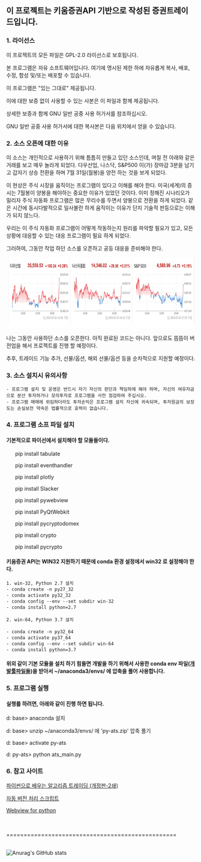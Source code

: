 <h2>이 프로젝트는 키움증권API 기반으로 작성된 증권트레이드입니다.</h2>


### 1. 라이선스 

<p>이 프로젝트의 모든 파일은 GPL-2.0 라이선스로 보호됩니다.</p>
<p>본 프로그램은 자유 소프트웨어입니다. 여기에 명시된 제한 하에 자유롭게 복사, 배포, 수정, 합성 및/또는 배포할 수 있습니다.</p>

<p>이 프로그램은 "있는 그대로" 제공됩니다. </p>
<p>이에 대한 보증 없이 사용할 수 있는 사본은 이 파일과 함께 제공됩니다. </p>
<p>상세한 보증과 함께 GNU 일반 공중 사용 허가서를 참조하십시오.</p>

<p>GNU 일반 공중 사용 허가서에 대한 복사본은 다음 위치에서 얻을 수 있습니다.</p>
<p><https://www.gnu.org/licenses/gpl-2.0.html></p>


### 2. 소스 오픈에 대한 이유
   <p>이 소스는 개인적으로 사용하기 위해 틈틈히 만들고 있던 소스인데, 며칠 전 아래와 같은 거래를 보고 매우 놀라게 되었다. 다우산업, 나스닥, S&P500 이(가) 장마감 3분을 남기고 갑자기 상승 전환을 하며 7월 31일(월봉)을 양전 하는 것을 보게 되었다. </p>
   <p>이 현상은 주식 시장을 움직이는 프로그램이 있다고 이해를 해야 한다.
   미국(세계)의 증시는 7월봉이 양봉을 해야하는 중요한 이유가 있었던 것이다. 이미 정해진 시나리오가 밀리자 주식 자동화 프로그램은 많은 무리수를 두면서 양봉으로 전환을 하게 되었다. 같은 시간에 동시다발적으로 일사불란 하게 움직이는 이유가 단지 기술적 판등으로는 이해가 되지 않느다.</p>
   <p>우리는 이 주식 자동화 프로그램이 어떻게 작동하는지 원리를 파악할 필요가 있고, 모든 상황에 대응할 수 있는 대응 프로그램이 필요 하게 되었다. </p>
   <p>그러하여, 그동안 작업 하던 소스를 오픈하고 공등 대응을 준비해야 한다.</p>
   
   <img src="doc/trade_01.jpg" />

   나는 그동안 사용하던 소스를 오픈한다. 아직 완료된 코드는 아니다. 앞으로도 뜸뜸이 버전업을 해서 프로젝트를 진행 할 예정이다.

   추후, 트레이드 기능 추가, 선물/옵션, 해외 선물/옵션 등을 순차적으로 지원할 예정이다.

### 3. 소스 설치시 유의사항
    - 프로그램 설치 및 운영은 반드시 자기 자신의 판단과 책임하에 해야 하며, 자신의 여유자금으로 분산 투자하거나 모의투자로 프로그램을 사전 점검하여 주십시오.
    - 프로그램 매매에 위임하더라도 투자손익은 프로그램 설치 자신에 귀속되며, 투자원금의 보장 도는 손실보전 약속은 법률적으로 효력이 없습니다.


### 4. 프로그램 소프 파일 설치

####  기본적으로 파이선에서 설치해야 할 모듈들이다.

  <ul>pip install tabulate</ul>
  <ul>pip install eventhandler</ul>
  <ul>pip install plotly</ul>
  <ul>pip install Slacker</ul>
  <ul>pip install pywebview</ul>
  <ul>pip install PyQtWebkit</ul>

  <ul>pip install pycryptodomex</ul>
  <ul>pip install crypto</ul>
  <ul>pip install pycrypto</ul>

####  키움증권 API는 WIN32 지원하기 때문에 conda 환경 설정에서 win32 로 설정해야 한다.
    1. win-32, Python 2.7 설치
    - conda create -n py27_32
    - conda activate py32_32
    - conda config --env --set subdir win-32
    - conda install python=2.7

    2. win-64, Python 3.7 설치

    - conda create -n py32_64
    - conda activate py37_64
    - conda config --env --set subdir win-64
    - conda install python=3.7

####  위외 같이 기본 모듈을 설치 하기 힘들면 개발을 하기 위해서 사용한 conda env 파일(<a href="https://drive.google.com/drive/folders/14soNPRwqHd8osdCd9IHT9NLngebvgpWt?usp=sharing">개발툴파일들</a>)을 받아서 ~/anaconda3/envs/ 에 압축을 풀어 사용합니다.


### 5. 프로그램 실행
  
  #### 실행를 하려면, 아래와 같이 진행 하면 됩니다.
  <div>
  <p>  d: base> anaconda 설치 </p>
  <p>  d: base> unzip ~/anaconda3/envs/ 에 'py-ats.zip' 압축 풀기 </p>
  <p>  d: base> activate py-ats </p>
  <p>  d: py-ats> python ats_main.py </p>
  </div>

### 6. 참고 사이트
  <p><a href="https://wikidocs.net/book/110">파이썬으로 배우는 알고리즘 트레이딩 (개정판-2쇄)</a></p>
  <p><a href="https://wikidocs.net/5856">자동 버전 처리 스크립트</a></p>
  <p><a href="http://pyqt.sourceforge.net/Docs/PyQt4/qwebpage.html">Webview for python</a></p>
  
<br />  
<br />  
=================================================
<br />
<br />


   ![Anurag's GitHub stats](https://github-readme-stats.vercel.app/api?username=warvirus&show_icons=true&theme=radical)

